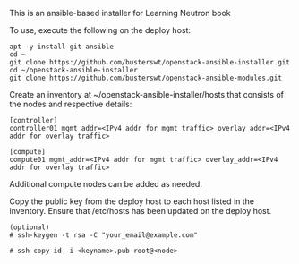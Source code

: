 This is an ansible-based installer for Learning Neutron book

To use, execute the following on the deploy host:

```
apt -y install git ansible
cd ~
git clone https://github.com/busterswt/openstack-ansible-installer.git
cd ~/openstack-ansible-installer
git clone https://github.com/busterswt/openstack-ansible-modules.git
```

Create an inventory at ~/openstack-ansible-installer/hosts that consists of the nodes and respective details:
```
[controller]
controller01 mgmt_addr=<IPv4 addr for mgmt traffic> overlay_addr=<IPv4 addr for overlay traffic>

[compute]
compute01 mgmt_addr=<IPv4 addr for mgmt traffic> overlay_addr=<IPv4 addr for overlay traffic>
```
Additional compute nodes can be added as needed.

Copy the public key from the deploy host to each host listed in the inventory. Ensure that /etc/hosts has been updated on the deploy host.

```
(optional) 
# ssh-keygen -t rsa -C "your_email@example.com"

# ssh-copy-id -i <keyname>.pub root@<node>
```
